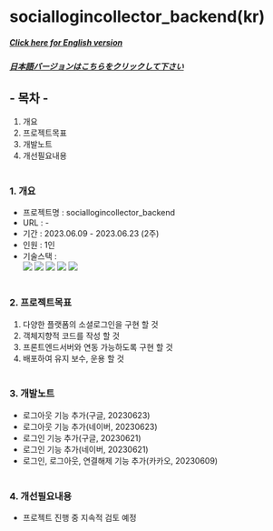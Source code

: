 # sociallogincollector_backend(kr)

##### [Click here for English version](README_EN.md)

##### [日本語バージョンはこちらをクリックして下さい](README_JP.md)

## - 목차 -

1. 개요
2. 프로젝트목표
3. 개발노트
4. 개선필요내용
   </br>
   </br>

### 1. 개요

- 프로젝트명 : sociallogincollector_backend
- URL : -
- 기간 : 2023.06.09 - 2023.06.23 (2주)
- 인원 : 1인
- 기술스택 : </br>
  <img src="https://img.shields.io/badge/node.js-339933?style=for-the-badge&logo=node.js&logoColor=white">
  <img src="https://img.shields.io/badge/express-000000?style=for-the-badge&logo=express&logoColor=white">
  <img src="https://img.shields.io/badge/Typescript-3178C6?style=for-the-badge&logo=Typescript&logoColor=white">
  <img src="https://img.shields.io/badge/Postman-FF6C37?style=for-the-badge&logo=Postman&logoColor=white">
  <img src="https://img.shields.io/badge/Git-F05032?style=for-the-badge&logo=Git&logoColor=white">
  </br>
  </br>

### 2. 프로젝트목표

1. 다양한 플랫폼의 소셜로그인을 구현 할 것
2. 객체지향적 코드를 작성 할 것
3. 프론트엔드서버와 연동 가능하도록 구현 할 것
4. 배포하여 유지 보수, 운용 할 것
   </br>
   </br>

### 3. 개발노트

- 로그아웃 기능 추가(구글, 20230623)
- 로그아웃 기능 추가(네이버, 20230623)
- 로그인 기능 추가(구글, 20230621)
- 로그인 기능 추가(네이버, 20230621)
- 로그인, 로그아웃, 연결해제 기능 추가(카카오, 20230609)
  </br>
  </br>

### 4. 개선필요내용

- 프로젝트 진행 중 지속적 검토 예정
